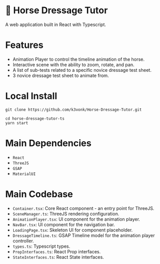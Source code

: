 # :horse: Horse Dressage Tutor

A web application built in React with Typescript. 


# Features
* Animation Player to control the timeline animation of the horse.
* Interactive scene with the ability to zoom, rotate, and pan.
* A list of sub-tests related to a specific novice dressage test sheet.
* 3 novice dressage test sheet to animate from.

# Local Install

```
git clone https://github.com/k3vonk/Horse-Dressage-Tutor.git

cd horse-dressage-tutor-ts
yarn start
```

# Main Dependencies

* ```React```
* ```ThreeJS```
* ```GSAP```
* ```MaterialUI```

# Main Codebase
* ```Container.tsx```: Core React component - an entry point for ThreeJS.
* ```SceneManager.ts```: ThreeJS rendering configuration.
* ```AnimationPlayer.tsx```: UI component for the animation player.
* ```NavBar.tsx```: UI component for the navigation bar.
* ```LoadingPage.tsx```: Skeleton UI for component placeholder.
* ```DressageTimeline.ts```: GSAP Timeline model for the animation player controller.
* ```types.ts```: Typescript types.
* ```PropInterfaces.ts```: React Prop interfaces.
* ```StateInterfaces.ts```: React State interfaces.
